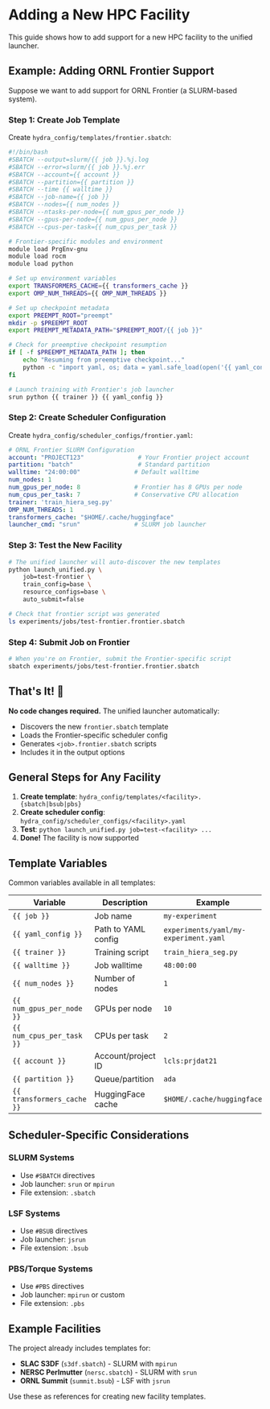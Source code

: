 # Adding a New HPC Facility

This guide shows how to add support for a new HPC facility to the unified launcher.

## Example: Adding ORNL Frontier Support

Suppose we want to add support for ORNL Frontier (a SLURM-based system).

### Step 1: Create Job Template

Create `hydra_config/templates/frontier.sbatch`:

```bash
#!/bin/bash
#SBATCH --output=slurm/{{ job }}.%j.log
#SBATCH --error=slurm/{{ job }}.%j.err  
#SBATCH --account={{ account }}
#SBATCH --partition={{ partition }}
#SBATCH --time {{ walltime }}
#SBATCH --job-name={{ job }}
#SBATCH --nodes={{ num_nodes }}
#SBATCH --ntasks-per-node={{ num_gpus_per_node }}
#SBATCH --gpus-per-node={{ num_gpus_per_node }}
#SBATCH --cpus-per-task={{ num_cpus_per_task }}

# Frontier-specific modules and environment
module load PrgEnv-gnu
module load rocm
module load python

# Set up environment variables
export TRANSFORMERS_CACHE={{ transformers_cache }}
export OMP_NUM_THREADS={{ OMP_NUM_THREADS }}

# Set up checkpoint metadata  
export PREEMPT_ROOT="preempt"
mkdir -p $PREEMPT_ROOT
export PREEMPT_METADATA_PATH="$PREEMPT_ROOT/{{ job }}"

# Check for preemptive checkpoint resumption
if [ -f $PREEMPT_METADATA_PATH ]; then
    echo "Resuming from preemptive checkpoint..."
    python -c "import yaml, os; data = yaml.safe_load(open('{{ yaml_config }}')); data['checkpoint']['path_chkpt_prev'] = open(os.getenv('PREEMPT_METADATA_PATH')).read().strip(); yaml.safe_dump(data, open('{{ yaml_config }}', 'w'))"
fi

# Launch training with Frontier's job launcher
srun python {{ trainer }} {{ yaml_config }}
```

### Step 2: Create Scheduler Configuration

Create `hydra_config/scheduler_configs/frontier.yaml`:

```yaml
# ORNL Frontier SLURM Configuration
account: "PROJECT123"               # Your Frontier project account
partition: "batch"                  # Standard partition
walltime: "24:00:00"               # Default walltime
num_nodes: 1
num_gpus_per_node: 8               # Frontier has 8 GPUs per node
num_cpus_per_task: 7               # Conservative CPU allocation
trainer: 'train_hiera_seg.py'
OMP_NUM_THREADS: 1
transformers_cache: "$HOME/.cache/huggingface"
launcher_cmd: "srun"               # SLURM job launcher
```

### Step 3: Test the New Facility

```bash
# The unified launcher will auto-discover the new templates
python launch_unified.py \
    job=test-frontier \
    train_config=base \
    resource_configs=base \
    auto_submit=false

# Check that frontier script was generated
ls experiments/jobs/test-frontier.frontier.sbatch
```

### Step 4: Submit Job on Frontier

```bash
# When you're on Frontier, submit the Frontier-specific script
sbatch experiments/jobs/test-frontier.frontier.sbatch
```

## That's It! 🎉

**No code changes required.** The unified launcher automatically:
- Discovers the new `frontier.sbatch` template
- Loads the Frontier-specific scheduler config  
- Generates `<job>.frontier.sbatch` scripts
- Includes it in the output options

## General Steps for Any Facility

1. **Create template**: `hydra_config/templates/<facility>.{sbatch|bsub|pbs}`
2. **Create scheduler config**: `hydra_config/scheduler_configs/<facility>.yaml`
3. **Test**: `python launch_unified.py job=test-<facility> ...`
4. **Done!** The facility is now supported

## Template Variables

Common variables available in all templates:

| Variable | Description | Example |
|----------|-------------|---------|
| `{{ job }}` | Job name | `my-experiment` |
| `{{ yaml_config }}` | Path to YAML config | `experiments/yaml/my-experiment.yaml` |
| `{{ trainer }}` | Training script | `train_hiera_seg.py` |
| `{{ walltime }}` | Job walltime | `48:00:00` |
| `{{ num_nodes }}` | Number of nodes | `1` |
| `{{ num_gpus_per_node }}` | GPUs per node | `10` |
| `{{ num_cpus_per_task }}` | CPUs per task | `2` |
| `{{ account }}` | Account/project ID | `lcls:prjdat21` |
| `{{ partition }}` | Queue/partition | `ada` |
| `{{ transformers_cache }}` | HuggingFace cache | `$HOME/.cache/huggingface` |

## Scheduler-Specific Considerations

### SLURM Systems
- Use `#SBATCH` directives
- Job launcher: `srun` or `mpirun`
- File extension: `.sbatch`

### LSF Systems  
- Use `#BSUB` directives
- Job launcher: `jsrun`
- File extension: `.bsub`

### PBS/Torque Systems
- Use `#PBS` directives  
- Job launcher: `mpirun` or custom
- File extension: `.pbs`

## Example Facilities

The project already includes templates for:
- **SLAC S3DF** (`s3df.sbatch`) - SLURM with `mpirun`
- **NERSC Perlmutter** (`nersc.sbatch`) - SLURM with `srun`  
- **ORNL Summit** (`summit.bsub`) - LSF with `jsrun`

Use these as references for creating new facility templates.